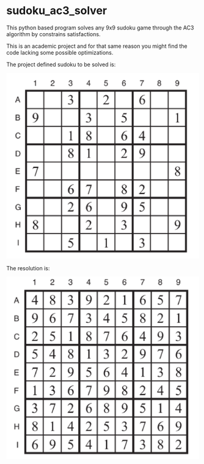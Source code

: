 # sudoku_ac3_solver
This python based program solves any 9x9 sudoku game through the AC3 algorithm by constrains satisfactions.

This is an academic project and for that same reason you might find the code lacking some possible optimizations.

The project defined sudoku to be solved is:

![alt text](./archive/unsolved.png "unsolved")

The resolution is:

![alt text](./archive/solved.png "unsolved")
